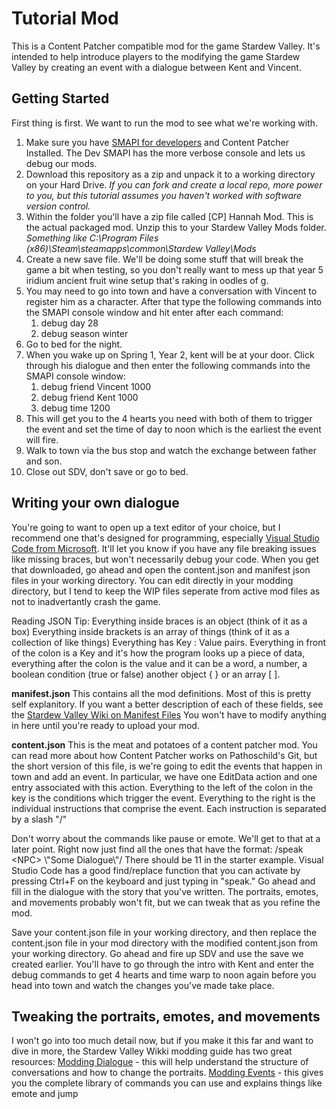 # Tutorial Mod

This is a Content Patcher compatible mod for the game Stardew Valley.  It's intended to help introduce players to the modifying the game Stardew Valley by creating an event with a dialogue between Kent and Vincent.  


## Getting Started

First thing is first.  We want to run the mod to see what we're working with.

 1. Make sure you have [SMAPI for developers](https://github.com/Pathoschild/SMAPI/releases/download/3.5/SMAPI-3.5.0-installer-for-developers.zip) and Content Patcher Installed. The Dev SMAPI has the more verbose console and lets us debug our mods.
 2. Download this repository as a zip and unpack it to a working directory on your Hard Drive.  *If you can fork and create a local repo, more power to you, but this tutorial assumes you haven't worked with software version control.*
 3. Within the folder you'll have a zip file called [CP] Hannah Mod.  This is the actual packaged mod.  Unzip this to your Stardew Valley Mods folder.  *Something like C:\Program Files (x86)\Steam\steamapps\common\Stardew Valley\Mods*
 4. Create a new save file.  We'll be doing some stuff that will break the game a bit when testing, so you don't really want to mess up that year 5 iridium ancient fruit wine setup that's raking in oodles of g.
 5. You may need to go into town and have a conversation with Vincent to register him as a character.  After that type the following commands into the SMAPI console window and hit enter after each command:
	 1. debug day 28
	 2. debug season winter
6. Go to bed for the night.
7. When you wake up on Spring 1, Year 2, kent will be at your door.  Click through his dialogue and then enter the following commands into the SMAPI console window:
	1. debug friend Vincent 1000
	2. debug friend Kent 1000
	3. debug time 1200
8.  This will get you to the 4 hearts you need with both of them to trigger the event and set the time of day to noon which is the earliest the event will fire.
9.   Walk to town via the bus stop and watch the exchange between father and son.     
10. Close out SDV, don't save or go to bed. 

## Writing your own dialogue
You're going to want to open up a text editor of your choice, but I recommend one that's designed for programming, especially [Visual Studio Code from Microsoft](https://code.visualstudio.com/).  It'll let you know if you have any file breaking issues like missing braces, but won't necessarily debug your code.
When you get that downloaded, go ahead and open the content.json and manifest json files in your working directory.  You can edit directly in your modding directory, but I tend to keep the WIP files seperate from active mod files as not to inadvertantly crash the game.  

Reading JSON Tip:
Everything inside braces is an object (think of it as a box)
Everything inside brackets is an array of things (think of it as a collection of like things)
Everything has Key : Value pairs.  Everything in front of the colon is a Key and it's how the program looks up a piece of data, everything after the colon is the value and it can be a word, a number, a boolean condition (true or false) another object { } or an array [ ].  

**manifest.json**
This contains all the mod definitions.  Most of this is pretty self explanitory.  If you want a better description of each of these fields, see the [Stardew Valley Wiki on Manifest Files](https://stardewvalleywiki.com/Modding:Modder_Guide/APIs/Manifest)  You won't have to modify anything in here until you're ready to upload your mod.

**content.json**  This is the meat and potatoes of a content patcher mod.  You can read more about how Content Patcher works on Pathoschild's Git, but the short version of this file, is we're going to edit the events that happen in town and add an event. In particular, we have one EditData action and one entry associated with this action.  Everything to the left of the colon in the key is the conditions which trigger the event.  Everything to the right is the individual instructions that comprise the event.  Each instruction is separated by a slash "/" 

Don't worry about the commands like pause or emote.  We'll get to that at a later point.  Right now just find all the ones that have the format: /speak \<NPC\> \\"Some Dialogue\\"/  There should be 11 in the starter example.  Visual Studio Code has a good find/replace function that you can activate by pressing Ctrl+F on the keyboard and just typing in "speak."  Go ahead and fill in the dialogue with the story that you've written.  The portraits, emotes, and movements probably won't fit, but we can tweak that as you refine the mod.

Save your content.json file in your working directory, and then replace the content.json file in your mod directory with the modified content.json from your working directory.  Go ahead and fire up SDV and use the save we created earlier.  You'll have to go through the intro with Kent and enter the debug commands to get 4 hearts and time warp to noon again before you head into town and watch the changes you've made take place.

## Tweaking the portraits, emotes, and movements
I won't go into too much detail now, but if you make it this far and want to dive in more, the Stardew Valley Wikki modding guide has two great resources:
[Modding Dialogue](https://stardewvalleywiki.com/Modding:Dialogue) - this will help understand the structure of conversations and how to change the portraits.
[Modding Events](https://stardewvalleywiki.com/Modding:Event_data) - this gives you the complete library of commands you can use and explains things like emote and jump 
